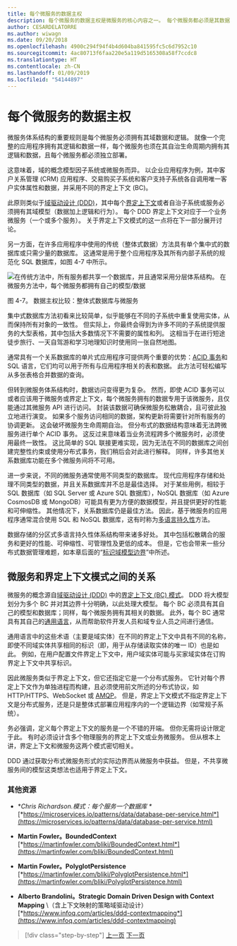 ```yaml
---
title: 每个微服务的数据主权
description: 每个微服务的数据主权是微服务的核心内容之一。 每个微服务都必须是其数据库的唯一所有者，不能与任何其他微服务共享该数据库。 当然，某个微服务的所有实例都连接到同一个高可用性数据库。
author: CESARDELATORRE
ms.author: wiwagn
ms.date: 09/20/2018
ms.openlocfilehash: 4900c294f94f4b4d604ba841595fc5c6d7952c10
ms.sourcegitcommit: 4ac80713f6faa220e5a119d5165308a58f7ccdc8
ms.translationtype: HT
ms.contentlocale: zh-CN
ms.lasthandoff: 01/09/2019
ms.locfileid: "54144897"
---
```

# <a name="data-sovereignty-per-microservice"></a>每个微服务的数据主权

微服务体系结构的重要规则是每个微服务必须拥有其域数据和逻辑。 就像一个完整的应用程序拥有其逻辑和数据一样，每个微服务也须在其自治生命周期内拥有其逻辑和数据，且每个微服务都必须独立部署。

这意味着，域的概念模型因子系统或微服务而异。 以企业应用程序为例，其中客户关系管理 (CRM) 应用程序、交易购买子系统和客户支持子系统各自调用唯一客户实体属性和数据，并采用不同的界定上下文 (BC)。

此原则类似于[域驱动设计 (DDD)](https://en.wikipedia.org/wiki/Domain-driven_design)，其中每个[界定上下文](https://martinfowler.com/bliki/BoundedContext.html)或者自治子系统或服务必须拥有其域模型（数据加上逻辑和行为）。 每个 DDD 界定上下文对应于一个业务微服务（一个或多个服务）。 关于界定上下文模式的这一点将在下一部分展开讨论。

另一方面，在许多应用程序中使用的传统（整体式数据）方法具有单个集中式的数据库或只需少量的数据库。 这通常是用于整个应用程序及其所有内部子系统的规范化 SQL 数据库，如图 4-7 中所示。

![在传统方法中，所有服务都共享一个数据库，并且通常采用分层体系结构。 在微服务方法中，每个微服务都拥有自己的模型/数据](./media/image7.png)

图 4-7。 数据主权比较：整体式数据库与微服务

集中式数据库方法初看来比较简单，似乎能够在不同的子系统中重复使用实体，从而保持所有对象的一致性。 但实际上，你最终会得到为许多不同的子系统提供服务的大型表格，其中包括大多数情况下不需要的属性和列。 这相当于在进行短途徒步旅行、一天自驾游和学习地理知识时使用同一张自然地图。

通常具有一个关系数据库的单片式应用程序可提供两个重要的优势：[ACID 事务](https://en.wikipedia.org/wiki/ACID)和 SQL 语言，它们均可以用于所有与应用程序相关的表和数据。 此方法可轻松编写从多张表格合并数据的查询。

但转到微服务体系结构时，数据访问变得更为复杂。 然而，即使 ACID 事务可以或者应该用于微服务或界定上下文，每个微服务拥有的数据专用于该微服务，且仅能通过其微服务 API 进行访问。 封装该数据可确保微服务松散耦合，且可彼此独立地进行演变。 如果多个服务访问相同的数据，架构更新将需要针对所有服务的协调更新。 这会破坏微服务生命周期自治。 但分布式的数据结构意味着无法跨微服务进行单个 ACID 事务。 这反过来意味着当业务流程跨多个微服务时，必须使用最终一致性。 这比简单的 SQL 联接更难实现，因为无法在不同的数据库之间创建完整性约束或使用分布式事务，我们稍后会对此进行解释。 同样，许多其他关系数据库功能在多个微服务间将不可用。

进一步来说，不同的微服务通常使用不同类型的数据库。 现代应用程序存储和处理不同类型的数据，并且关系数据库并不总是最佳选择。 对于某些用例，相较于 SQL 数据库（如 SQL Server 或 Azure SQL 数据库），NoSQL 数据库（如 Azure CosmosDB 或 MongoDB）可能具有更为方便的数据模型，并且提供更好的性能和可伸缩性。 其他情况下，关系数据库仍是最佳方法。 因此，基于微服务的应用程序通常混合使用 SQL 和 NoSQL 数据库，这有时称为[多语言持久性](https://martinfowler.com/bliki/PolyglotPersistence.html)方法。

数据存储的分区式多语言持久性体系结构带来诸多好处。 其中包括松散耦合的服务和更好的性能、可伸缩性、可管理性及更低的成本。 但是，它也会带来一些分布式数据管理难题，如本章后面的“[标识域模型边界](identify-microservice-domain-model-boundaries.md)”中所述。

## <a name="the-relationship-between-microservices-and-the-bounded-context-pattern"></a>微服务和界定上下文模式之间的关系

微服务的概念源自[域驱动设计 (DDD)](https://en.wikipedia.org/wiki/Domain-driven_design) 中的[界定上下文 (BC) 模式](https://martinfowler.com/bliki/BoundedContext.html)。 DDD 将大模型划分为多个 BC 并对其边界十分明确，以此处理大模型。 每个 BC 必须具有其自己的模型和数据库；同样，每个微服务拥有其相关的数据。 此外，每个 BC 通常具有其自己的[通用语言](https://martinfowler.com/bliki/UbiquitousLanguage.html)，从而帮助软件开发人员和域专业人员之间进行通信。

通用语言中的这些术语（主要是域实体）在不同的界定上下文中具有不同的名称，即使不同域实体共享相同的标识（即，用于从存储读取实体的唯一 ID）也是如此。 例如，在用户配置文件界定上下文中，用户域实体可能与买家域实体在订购界定上下文中共享标识。

因此微服务类似于界定上下文，但它还指定它是一个分布式服务。 它针对每个界定上下文作为单独进程而构建，且必须使用前文所述的分布式协议，如 HTTP/HTTPS、WebSocket 或 [AMQP](https://en.wikipedia.org/wiki/Advanced_Message_Queuing_Protocol)。 但是，界定上下文模式不指定界定上下文是分布式服务，还是只是整体式部署应用程序内的一个逻辑边界（如常规子系统）。

务必强调，定义每个界定上下文的服务是一个不错的开端。 但你无需将设计限定于此。 有时必须设计含多个物理服务的界定上下文或业务微服务。 但从根本上讲，界定上下文和微服务这两个模式密切相关。

DDD 通过获取分布式微服务形式的实际边界而从微服务中获益。 但是，不共享微服务间的模型这类想法也适用于界定上下文。

### <a name="additional-resources"></a>其他资源

- **Chris Richardson.模式：每个服务一个数据库 \**
  [*https://microservices.io/patterns/data/database-per-service.html*](https://microservices.io/patterns/data/database-per-service.html)

- **Martin Fowler。BoundedContext** \
  [*https://martinfowler.com/bliki/BoundedContext.html*](https://martinfowler.com/bliki/BoundedContext.html)

- **Martin Fowler。PolyglotPersistence** \
  [*https://martinfowler.com/bliki/PolyglotPersistence.html*](https://martinfowler.com/bliki/PolyglotPersistence.html)

- **Alberto Brandolini。Strategic Domain Driven Design with Context Mapping** \（含上下文映射的策略域驱动设计）
  [*https://www.infoq.com/articles/ddd-contextmapping*](https://www.infoq.com/articles/ddd-contextmapping)

>[!div class="step-by-step"]
>[上一页](microservices-architecture.md)
>[下一页](logical-versus-physical-architecture.md)
